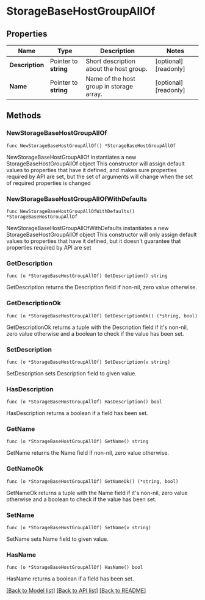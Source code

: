 # StorageBaseHostGroupAllOf

## Properties

Name | Type | Description | Notes
------------ | ------------- | ------------- | -------------
**Description** | Pointer to **string** | Short description about the host group. | [optional] [readonly] 
**Name** | Pointer to **string** | Name of the host group in storage array. | [optional] [readonly] 

## Methods

### NewStorageBaseHostGroupAllOf

`func NewStorageBaseHostGroupAllOf() *StorageBaseHostGroupAllOf`

NewStorageBaseHostGroupAllOf instantiates a new StorageBaseHostGroupAllOf object
This constructor will assign default values to properties that have it defined,
and makes sure properties required by API are set, but the set of arguments
will change when the set of required properties is changed

### NewStorageBaseHostGroupAllOfWithDefaults

`func NewStorageBaseHostGroupAllOfWithDefaults() *StorageBaseHostGroupAllOf`

NewStorageBaseHostGroupAllOfWithDefaults instantiates a new StorageBaseHostGroupAllOf object
This constructor will only assign default values to properties that have it defined,
but it doesn't guarantee that properties required by API are set

### GetDescription

`func (o *StorageBaseHostGroupAllOf) GetDescription() string`

GetDescription returns the Description field if non-nil, zero value otherwise.

### GetDescriptionOk

`func (o *StorageBaseHostGroupAllOf) GetDescriptionOk() (*string, bool)`

GetDescriptionOk returns a tuple with the Description field if it's non-nil, zero value otherwise
and a boolean to check if the value has been set.

### SetDescription

`func (o *StorageBaseHostGroupAllOf) SetDescription(v string)`

SetDescription sets Description field to given value.

### HasDescription

`func (o *StorageBaseHostGroupAllOf) HasDescription() bool`

HasDescription returns a boolean if a field has been set.

### GetName

`func (o *StorageBaseHostGroupAllOf) GetName() string`

GetName returns the Name field if non-nil, zero value otherwise.

### GetNameOk

`func (o *StorageBaseHostGroupAllOf) GetNameOk() (*string, bool)`

GetNameOk returns a tuple with the Name field if it's non-nil, zero value otherwise
and a boolean to check if the value has been set.

### SetName

`func (o *StorageBaseHostGroupAllOf) SetName(v string)`

SetName sets Name field to given value.

### HasName

`func (o *StorageBaseHostGroupAllOf) HasName() bool`

HasName returns a boolean if a field has been set.


[[Back to Model list]](../README.md#documentation-for-models) [[Back to API list]](../README.md#documentation-for-api-endpoints) [[Back to README]](../README.md)


